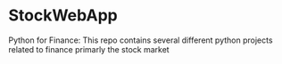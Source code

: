 # StockWebApp

Python for Finance:
This repo contains several different python projects related to finance primarly the stock market
